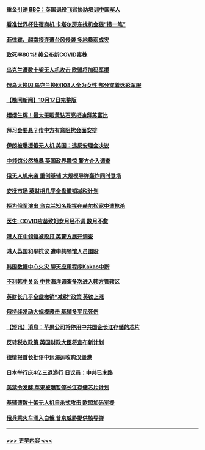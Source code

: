 #### [重金引诱 BBC：英国退役飞官协助培训中国军人](../pages/prog202/a103554019.md?t=10181301) 
#### [看准世界杯住宿商机 卡塔尔房东找机会狠“捞一笔”](../pages/prog202/a103553969.md?t=10181301) 
#### [菲律宾、越南接连遭台风侵袭 多地暴雨成灾](../pages/prog202/a103553906.md?t=10181301) 
#### [致死率80%! 美公布新COVID毒株](../pages/prog202/a103553744.md?t=10181301) 
#### [乌克兰遭数十架无人机攻击 欧盟将加码军援](../pages/prog202/a103553913.md?t=10181301) 
#### [俄乌大换囚 乌克兰换回108人全为女性 部分穿着迷彩军服](../pages/prog202/a103553932.md?t=10181301) 
#### [【晚间新闻】10月17日完整版](../pages/prog202/a103553880.md?t=10181301) 
#### [熠熠生辉！最大无暇黄钻石亮相迪拜苏富比](../pages/prog202/a103553771.md?t=10181301) 
#### [拜习会要悬？传中方有意阻扰会面安排](../pages/prog202/a103553778.md?t=10181301) 
#### [伊朗被曝援俄无人机 美国：违反安理会决议](../pages/prog202/a103553773.md?t=10181301) 
#### [中领馆公然施暴 英国政界震惊 警方介入调查](../pages/prog202/a103553783.md?t=10181301) 
#### [俄无人机来袭 重创基辅 大规模导弹轰炸同时登场](../pages/prog202/a103553776.md?t=10181301) 
#### [安抚市场 英财相几乎全盘撤销减税计划](../pages/prog202/a103553769.md?t=10181301) 
#### [拒为俄军演出 乌克兰知名指挥在赫尔松家中遭枪杀](../pages/prog202/a103553657.md?t=10181301) 
#### [医生: COVID疫苗致妇女月经不调 数月不愈](../pages/prog202/a103553662.md?t=10181301) 
#### [港人在中领馆被殴打 英警方展开调查](../pages/prog202/a103553650.md?t=10181301) 
#### [港人英国和平抗议 遭中共领馆人员围殴](../pages/prog202/a103553566.md?t=10181301) 
#### [韩国数据中心火灾 聊天应用程序Kakao中断](../pages/prog202/a103553568.md?t=10181301) 
#### [不利韩中关系 中共海洋调查多次进入韩方管辖区](../pages/prog202/a103553574.md?t=10181301) 
#### [英财长几乎全盘撤销“减税”政策 英镑上涨](../pages/prog202/a103553494.md?t=10181301) 
#### [俄持续发动大规模袭击 基辅多平民死伤](../pages/prog202/a103553602.md?t=10181301) 
#### [【短讯】消息：苹果公司将停用中共国企长江存储的芯片](../pages/prog202/a103553560.md?t=10181301) 
#### [反转税收政策 英国财政大臣将宣布新计划](../pages/prog202/a103553570.md?t=10181301) 
#### [德情报首长批评中远海运收购汉堡港](../pages/prog202/a103553445.md?t=10181301) 
#### [日本举行庆4亿三退游行 日议员：中共已末路](../pages/prog202/a103553297.md?t=10181301) 
#### [美禁令发酵 苹果被曝暂停长江存储芯片计划](../pages/prog202/a103553440.md?t=10181301) 
#### [基辅遭数十架无人机自杀式攻击 欧盟加码军援](../pages/prog202/a103553421.md?t=10181301) 
#### [俄兵乘火车涌入白俄 普京威胁提供核导弹](../pages/prog202/a103553318.md?t=10181301) 

----
#### [ >>> 更早内容 <<< ](../indexes/prog202-earlier.md)

